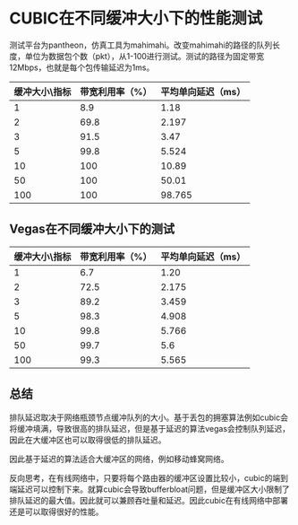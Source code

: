 # CUBIC在不同缓冲大小下的性能测试

测试平台为pantheon，仿真工具为mahimahi。改变mahimahi的路径的队列长度，单位为数据包个数（pkt），从1-100进行测试。测试的路径为固定带宽12Mbps，也就是每个包传输延迟为1ms。

| 缓冲大小\指标 | 带宽利用率（%） | 平均单向延迟（ms） |
| ------------- | --------------- | ------------------ |
| 1             | 8.9             | 1.18               |
| 2             | 69.8            | 2.197              |
| 3             | 91.5            | 3.47               |
| 5             | 99.8            | 5.524              |
| 10            | 100             | 10.89              |
| 50            | 100             | 50.01              |
| 100           | 100             | 98.765             |

## Vegas在不同缓冲大小下的测试

| 缓冲大小\指标 | 带宽利用率（%） | 平均单向延迟（ms） |
| ------------- | --------------- | ------------------ |
| 1             | 6.7             | 1.20               |
| 2             | 72.5            | 2.175              |
| 3             | 89.2            | 3.459              |
| 5             | 98.3            | 4.908              |
| 10            | 99.8            | 5.766              |
| 50            | 99.7            | 5.6                |
| 100           | 99.3            | 5.565              |

## 总结

排队延迟取决于网络瓶颈节点缓冲队列的大小。基于丢包的拥塞算法例如cubic会将缓冲填满，导致很高的排队延迟，但是基于延迟的算法vegas会控制队列延迟，因此在大缓冲区也可以取得很低的排队延迟。

因此基于延迟的算法适合大缓冲区的网络，例如移动蜂窝网络。

反向思考，在有线网络中，只要将每个路由器的缓冲区设置比较小，cubic的端到端延迟可以控制下来。就算cubic会导致bufferbloat问题，但是缓冲区大小限制了排队延迟的最大值。因此就可以兼顾吞吐量和延迟。因此cubic在有线网络中部署还是可以取得很好的性能。